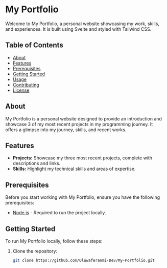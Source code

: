 # My Portfolio

Welcome to My Portfolio, a personal website showcasing my work, skills, and experiences. It is built using Svelte and styled with Tailwind CSS.

## Table of Contents

- [About](#about)
- [Features](#features)
- [Prerequisites](#prerequisites)
- [Getting Started](#getting-started)
- [Usage](#usage)
- [Contributing](#contributing)
- [License](#license)

## About

My Portfolio is a personal website designed to provide an introduction and showcase 3 of my most recent projects in my programming journey. It offers a glimpse into my journey, skills, and recent works.


## Features

- **Projects:** Showcase my three most recent projects, complete with descriptions and links.
- **Skills:** Highlight my technical skills and areas of expertise.


## Prerequisites

Before you start working with My Portfolio, ensure you have the following prerequisites:

- [Node.js](https://nodejs.org/) - Required to run the project locally.

## Getting Started

To run My Portfolio locally, follow these steps:

1. Clone the repository:

   ```bash
   git clone https://github.com/Oluwaferanmi-Dev/My-Portfolio.git
